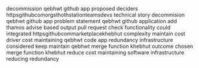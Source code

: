 decommission qebhwt github app proposed deciders httpsgithubcomorgsthothstationteamsdevs technical story decommision qebhwt github app problem statement qebhwt github application add thamos advise based output pull request check functionality could integrated httpsgithubcommarketplacekhebhut complexity maintain cost driver cost maintaining qebhwt code app redundancy infrastructure considered keep maintain qebhwt merge function khebhut outcome chosen merge function khebhut reduce cost maintaining software infrastructure reducing redundancy
